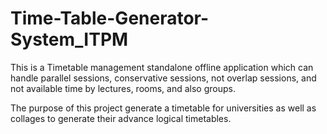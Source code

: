 # Time-Table-Generator-System_ITPM

This is a Timetable management standalone offline application which can handle parallel sessions, conservative sessions, not overlap sessions, and not available time by lectures, rooms, and also groups.

The purpose of this project generate a timetable for universities as well as collages to generate their advance logical timetables.

